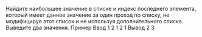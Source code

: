 Найдите наибольшее значение в списке и индекс последнего элемента, который имеет данное значение за один проход по списку,
не модифицируя этот список и не используя дополнительного списка.
Выведите два значения.
Пример
Ввод
1 2 1 2 1
Вывод
2 3